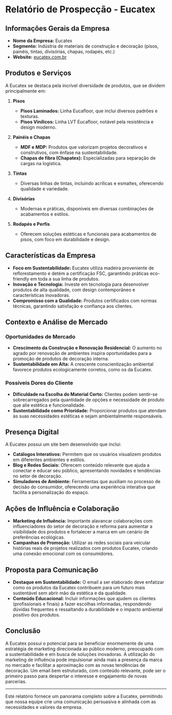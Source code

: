 # Relatório de Prospecção - Eucatex

## Informações Gerais da Empresa
- **Nome da Empresa:** Eucatex
- **Segmento:** Indústria de materiais de construção e decoração (pisos, painéis, tintas, divisórias, chapas, rodapés, etc.)
- **Website:** [eucatex.com.br](http://www.eucatex.com.br)

## Produtos e Serviços
A Eucatex se destaca pela incrível diversidade de produtos, que se dividem principalmente em:

1. **Pisos**
   - **Pisos Laminados:** Linha Eucafloor, que inclui diversos padrões e texturas.
   - **Pisos Vinílicos:** Linha LVT Eucafloor, notável pela resistência e design moderno.

2. **Painéis e Chapas**
   - **MDF e MDP:** Produtos que valorizam projetos decorativos e construtivos, com ênfase na sustentabilidade.
   - **Chapas de fibra (Chapatex):** Especializadas para separação de cargas na logística.

3. **Tintas**
   - Diversas linhas de tintas, incluindo acrílicas e esmaltes, oferecendo qualidade e variedade.

4. **Divisórias**
   - Modernas e práticas, disponíveis em diversas combinações de acabamentos e estilos.

5. **Rodapés e Perfis**
   - Oferecem soluções estéticas e funcionais para acabamentos de pisos, com foco em durabilidade e design.

## Características da Empresa
- **Foco em Sustentabilidade:** Eucatex utiliza madeira proveniente de reflorestamento e detém a certificação FSC, garantindo práticas eco-friendly em toda a sua linha de produtos.
- **Inovação e Tecnologia:** Investe em tecnologia para desenvolver produtos de alta qualidade, com design contemporâneo e características inovadoras.
- **Compromisso com a Qualidade:** Produtos certificados com normas técnicas, garantindo satisfação e confiança aos clientes.

## Contexto e Análise de Mercado
### Oportunidades de Mercado
- **Crescimento da Construção e Renovação Residencial:** O aumento no agrado por renovação de ambientes inspira oportunidades para a promoção de produtos de decoração interna.
- **Sustentabilidade em Alta:** A crescente conscientização ambiental favorece produtos ecologicamente corretos, como os da Eucatex.

### Possíveis Dores do Cliente 
- **Dificuldade na Escolha do Material Certo:** Clientes podem sentir-se sobrecarregados pela quantidade de opções e necessidade de produto que alie estética e funcionalidade.
- **Sustentabilidade como Prioridade:** Proporcionar produtos que atendam às suas necessidades estéticas e sejam ambientalmente responsáveis.

## Presença Digital
A Eucatex possui um site bem desenvolvido que inclui:
- **Catálogos Interativos:** Permitem que os usuários visualizem produtos em diferentes ambientes e estilos.
- **Blog e Redes Sociais:** Oferecem conteúdo relevante que ajuda a conectar e educar seu público, apresentando novidades e tendências no setor de decoração.
- **Simuladores de Ambiente:** Ferramentas que auxiliam no processo de decisão do consumidor, oferecendo uma experiência interativa que facilita a personalização do espaço.

## Ações de Influência e Colaboração
- **Marketing de Influência:** Importante alavancar colaborações com influenciadores do setor de decoração e reforma para aumentar a visibilidade dos produtos e fortalecer a marca em um cenário de preferências ecológicas.
- **Campanhas de Promoção:** Utilizar as redes sociais para veicular histórias reais de projetos realizados com produtos Eucatex, criando uma conexão emocional com os consumidores. 

## Proposta para Comunicação
- **Destaque em Sustentabilidade:** O email a ser elaborado deve enfatizar como os produtos da Eucatex contribuem para um futuro mais sustentável sem abrir mão da estética e da qualidade.
- **Conteúdo Educacional:** Incluir informações que ajudem os clientes (profissionais e finais) a fazer escolhas informadas, respondendo dúvidas frequentes e ressaltando a durabilidade e o impacto ambiental positivo dos produtos.

## Conclusão 
A Eucatex possui o potencial para se beneficiar enormemente de uma estratégia de marketing direcionada ao público moderno, preocupado com a sustentabilidade e em busca de soluções inovadoras. A utilização do marketing de influência pode impulsionar ainda mais a presença da marca no mercado e facilitar a aproximação com as novas tendências de decoração. Um email bem estruturado, com conteúdo relevante, pode ser o primeiro passo para despertar o interesse e engajamento de novas parcerias.

---
Este relatório fornece um panorama completo sobre a Eucatex, permitindo que nossa equipe crie uma comunicação persuasiva e alinhada com as necessidades e valores da empresa.